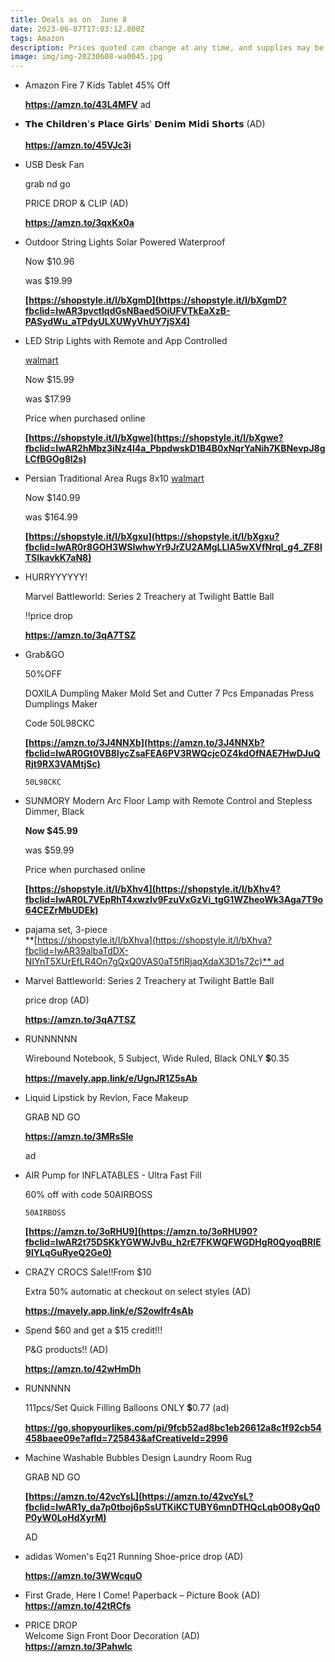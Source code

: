 ```yaml
---
title: Deals as on  June 8
date: 2023-06-07T17:03:12.800Z
tags: Amazon
description: Prices quoted can change at any time, and supplies may be limited.
image: img/img-20230608-wa0045.jpg
---
```

* Amazon Fire 7 Kids Tablet 45% Off 

  **https://amzn.to/43L4MFV** ad
* 𝗧𝗵𝗲 𝗖𝗵𝗶𝗹𝗱𝗿𝗲𝗻'𝘀 𝗣𝗹𝗮𝗰𝗲 𝗚𝗶𝗿𝗹𝘀' 𝗗𝗲𝗻𝗶𝗺 𝗠𝗶𝗱𝗶 𝗦𝗵𝗼𝗿𝘁𝘀 (AD)\
  \
  **<https://amzn.to/45VJc3i>**
* USB Desk Fan

  grab nd go

  PRICE DROP & CLIP (AD)

  **https://amzn.to/3qxKx0a**
* Outdoor String Lights Solar Powered Waterproof

  Now $10.96

  was $19.99

  **[https://shopstyle.it/l/bXgmD](https://shopstyle.it/l/bXgmD?fbclid=IwAR3pvctlqdGsNBaed5OiUFVTkEaXzB-PASydWu_aTPdyULXUWyVhUY7jSX4)**
* LED Strip Lights with Remote and App Controlled

  [walmart](https://www.facebook.com/hashtag/walmart?__eep__=6&__cft__[0]=AZXRjEYywGMblfMnmCUvU8iMGLhqQiahu3R_O_7J_uib_ONC2ktqz4Z6FJcZ__Wt_waLyAQ4XL4JlCMbMxe-sm531n9Q0oU8GO5DCl5SH2K-fCNqrWoFyWqgoN0EzJq50-KEsaRnHZa7A4OljUA38C7D&__tn__=R]-R)

  [](<>)Now $15.99

  was $17.99

  Price when purchased online

  **[https://shopstyle.it/l/bXgwe](https://shopstyle.it/l/bXgwe?fbclid=IwAR2hMbz3iNz4l4a_PbpdwskD1B4B0xNqrYaNih7KBNevpJ8gLCfBGOg8l2s)**
* Persian Traditional Area Rugs 8x10 [walmart](https://www.facebook.com/hashtag/walmart?__eep__=6&__cft__[0]=AZXRjEYywGMblfMnmCUvU8iMGLhqQiahu3R_O_7J_uib_ONC2ktqz4Z6FJcZ__Wt_waLyAQ4XL4JlCMbMxe-sm531n9Q0oU8GO5DCl5SH2K-fCNqrWoFyWqgoN0EzJq50-KEsaRnHZa7A4OljUA38C7D&__tn__=R]-R)

  Now $140.99

  [](<>)was $164.99

  **[https://shopstyle.it/l/bXgxu](https://shopstyle.it/l/bXgxu?fbclid=IwAR0r8GOH3WSIwhwYr9JrZU2AMgLLlA5wXVfNrqI_g4_ZF8lTSIkavkK7aN8)**
* HURRYYYYYY! 

  Marvel Battleworld: Series 2 Treachery at Twilight Battle Ball

  ‼price drop

  **https://amzn.to/3qA7TSZ**
* [](https://amzn.to/3J4NNXb?fbclid=IwAR0Gt0VB8IycZsaFEA6PV3RWQcjcOZ4kdOfNAE7HwDJuQRjt9RX3VAMtjSc)Grab&GO

  50%OFF

  [](<>)DOXILA Dumpling Maker Mold Set and Cutter 7 Pcs Empanadas Press Dumplings Maker

  Code 50L98CKC

  **[https://amzn.to/3J4NNXb](https://amzn.to/3J4NNXb?fbclid=IwAR0Gt0VB8IycZsaFEA6PV3RWQcjcOZ4kdOfNAE7HwDJuQRjt9RX3VAMtjSc)**

  <pre><code class="language-js" data-prismjs-copy="Click to Copy">50L98CKC</code></pre>
* SUNMORY Modern Arc Floor Lamp with Remote Control and Stepless Dimmer, Black

  **Now $45.99**

  was $59.99

  Price when purchased online

  **[https://shopstyle.it/l/bXhv4](https://shopstyle.it/l/bXhv4?fbclid=IwAR0L7VEpRhT4xwzIv9FzuVxGzVi_tgG1WZheoWk3Aga7T9o64CEZrMbUDEk)**


* pajama set, 3-piece\
  **[https://shopstyle.it/l/bXhva](https://shopstyle.it/l/bXhva?fbclid=IwAR39albaTdDX-NIYnT5XUrEfLR4On7gQxQ0VAS0aT5flRjaqXdaX3D1s72c)** ad
* Marvel Battleworld: Series 2 Treachery at Twilight Battle Ball

  price drop (AD)

  **https://amzn.to/3qA7TSZ**
* RUNNNNNN 

  Wirebound Notebook, 5 Subject, Wide Ruled, Black ONLY 💲0.35

  **https://mavely.app.link/e/UgnJR1Z5sAb**
* Liquid Lipstick by Revlon, Face Makeup

  GRAB ND GO

  **https://amzn.to/3MRsSIe**

  ad
* AIR Pump for INFLATABLES - Ultra Fast Fill

  60% off with code 50AIRBOSS <pre><code class="language-js" data-prismjs-copy="Click to Copy">50AIRBOSS</code></pre>

  **[https://amzn.to/3oRHU9](https://amzn.to/3oRHU90?fbclid=IwAR2t75DSKkYGWWJvBu_h2rE7FKWQFWGDHgR0QyoqBRIE9lYLqGuRyeQ2Ge0)**
* CRAZY CROCS Sale!!From $10

  Extra 50% automatic at checkout on select styles (AD)

  **https://mavely.app.link/e/S2owlfr4sAb**
* Spend $60 and get a $15 credit!!!

  P&G products!! (AD)

  **https://amzn.to/42wHmDh**
* RUNNNNN 

  111pcs/Set Quick Filling Balloons ONLY 💲0.77 (ad)

  **https://go.shopyourlikes.com/pi/9fcb52ad8bc1eb26612a8c1f92cb54458baee09e?afId=725843&afCreativeId=2996**
* Machine Washable Bubbles Design Laundry Room Rug

  GRAB ND GO

  **[https://amzn.to/42vcYsL](https://amzn.to/42vcYsL?fbclid=IwAR1y_da7p0tboj6pSsUTKiKCTUBY6mnDTHQcLqb0O8yQq0P0yW0LoHdXyrM)**

  AD
* adidas Women's Eq21 Running Shoe-price drop (AD)

  **https://amzn.to/3WWcquO**
* First Grade, Here I Come! Paperback – Picture Book (AD)\
  **<https://amzn.to/42tRCfs>**
* PRICE DROP\
  Welcome Sign Front Door Decoration (AD)\
  **<https://amzn.to/3Pahwlc>**